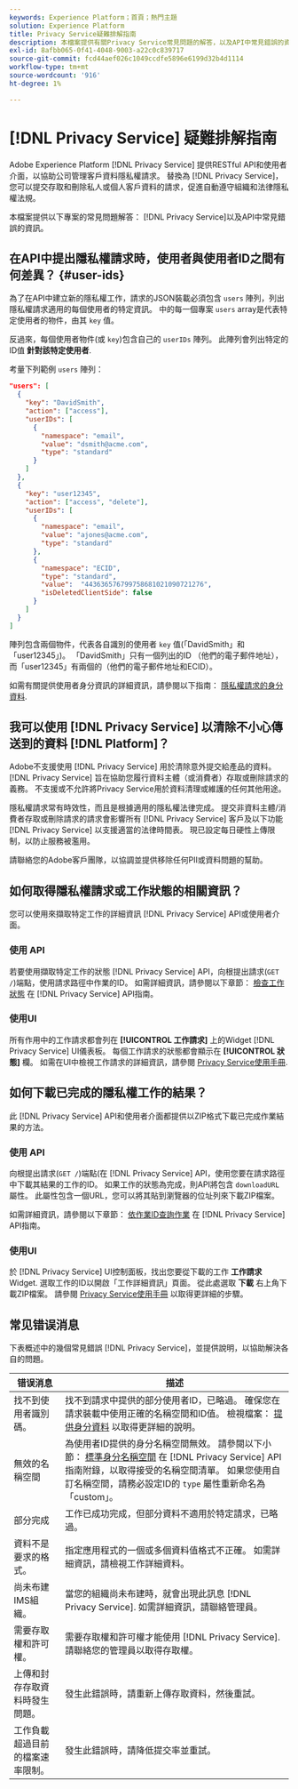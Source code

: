 ```yaml
---
keywords: Experience Platform；首頁；熱門主題
solution: Experience Platform
title: Privacy Service疑難排解指南
description: 本檔案提供有關Privacy Service常見問題的解答，以及API中常見錯誤的資訊。
exl-id: 8afbb065-0f41-4048-9003-a22c0c839717
source-git-commit: fcd44aef026c1049ccdfe5896e6199d32b4d1114
workflow-type: tm+mt
source-wordcount: '916'
ht-degree: 1%

---
```


# [!DNL Privacy Service] 疑難排解指南

Adobe Experience Platform [!DNL Privacy Service] 提供RESTful API和使用者介面，以協助公司管理客戶資料隱私權請求。 替換為 [!DNL Privacy Service]，您可以提交存取和刪除私人或個人客戶資料的請求，促進自動遵守組織和法律隱私權法規。

本檔案提供以下專案的常見問題解答： [!DNL Privacy Service]以及API中常見錯誤的資訊。

## 在API中提出隱私權請求時，使用者與使用者ID之間有何差異？ {#user-ids}

為了在API中建立新的隱私權工作，請求的JSON裝載必須包含 `users` 陣列，列出隱私權請求適用的每個使用者的特定資訊。 中的每一個專案 `users` array是代表特定使用者的物件，由其 `key` 值。

反過來，每個使用者物件(或 `key`)包含自己的 `userIDs` 陣列。 此陣列會列出特定的ID值 **針對該特定使用者**.

考量下列範例 `users` 陣列：

```json
"users": [
  {
    "key": "DavidSmith",
    "action": ["access"],
    "userIDs": [
      {
        "namespace": "email",
        "value": "dsmith@acme.com",
        "type": "standard"
      }
    ]
  },
  {
    "key": "user12345",
    "action": ["access", "delete"],
    "userIDs": [
      {
        "namespace": "email",
        "value": "ajones@acme.com",
        "type": "standard"
      },
      {
        "namespace": "ECID",
        "type": "standard",
        "value":  "443636576799758681021090721276",
        "isDeletedClientSide": false
      }
    ]
  }
]
```

陣列包含兩個物件，代表各自識別的使用者 `key` 值(「DavidSmith」和「user12345」)。 「DavidSmith」只有一個列出的ID （他們的電子郵件地址），而「user12345」有兩個的（他們的電子郵件地址和ECID）。

如需有關提供使用者身分資訊的詳細資訊，請參閱以下指南： [隱私權請求的身分資料](identity-data.md).


## 我可以使用 [!DNL Privacy Service] 以清除不小心傳送到的資料 [!DNL Platform]？

Adobe不支援使用 [!DNL Privacy Service] 用於清除意外提交給產品的資料。 [!DNL Privacy Service] 旨在協助您履行資料主體（或消費者）存取或刪除請求的義務。 不支援或不允許將Privacy Service用於資料清理或維護的任何其他用途。

隱私權請求常有時效性，而且是根據適用的隱私權法律完成。 提交非資料主體/消費者存取或刪除請求的請求會影響所有 [!DNL Privacy Service] 客戶及以下功能 [!DNL Privacy Service] 以支援適當的法律時間表。 現已設定每日硬性上傳限制，以防止服務被濫用。

請聯絡您的Adobe客戶團隊，以協調並提供移除任何PII或資料問題的幫助。

## 如何取得隱私權請求或工作狀態的相關資訊？

您可以使用來擷取特定工作的詳細資訊 [!DNL Privacy Service] API或使用者介面。

### 使用 API

若要使用擷取特定工作的狀態 [!DNL Privacy Service] API，向根提出請求(`GET /`)端點，使用請求路徑中作業的ID。 如需詳細資訊，請參閱以下章節： [檢查工作狀態](api/privacy-jobs.md#check-the-status-of-a-job) 在 [!DNL Privacy Service] API指南。

### 使用UI

所有作用中的工作請求都會列在 **[!UICONTROL 工作請求]** 上的Widget [!DNL Privacy Service] UI儀表板。 每個工作請求的狀態都會顯示在 **[!UICONTROL 狀態]** 欄。 如需在UI中檢視工作請求的詳細資訊，請參閱 [Privacy Service使用手冊](ui/user-guide.md).

## 如何下載已完成的隱私權工作的結果？

此 [!DNL Privacy Service] API和使用者介面都提供以ZIP格式下載已完成作業結果的方法。

### 使用 API

向根提出請求(`GET /`)端點(在 [!DNL Privacy Service] API，使用您要在請求路徑中下載其結果的工作的ID。 如果工作的狀態為完成，則API將包含 `downloadURL` 屬性。 此屬性包含一個URL，您可以將其貼到瀏覽器的位址列來下載ZIP檔案。

如需詳細資訊，請參閱以下章節： [依作業ID查詢作業](api/privacy-jobs.md#check-the-status-of-a-job) 在 [!DNL Privacy Service] API指南。

### 使用UI

於 [!DNL Privacy Service] UI控制面板，找出您要從下載的工作 **工作請求** Widget. 選取工作的ID以開啟「工作詳細資訊」頁面。 從此處選取 **下載** 右上角下載ZIP檔案。 請參閱 [Privacy Service使用手冊](ui/user-guide.md) 以取得更詳細的步驟。

## 常见错误消息

下表概述中的幾個常見錯誤 [!DNL Privacy Service]，並提供說明，以協助解決各自的問題。

| 错误消息 | 描述 |
| --- | --- |
| 找不到使用者識別碼。 | 找不到請求中提供的部分使用者ID，已略過。 確保您在請求裝載中使用正確的名稱空間和ID值。 檢視檔案： [提供身分資料](./identity-data.md) 以取得更詳細的說明。 |
| 無效的名稱空間 | 為使用者ID提供的身分名稱空間無效。 請參閱以下小節： [標準身分名稱空間](./api/appendix.md#standard-namespaces) 在 [!DNL Privacy Service] API指南附錄，以取得接受的名稱空間清單。 如果您使用自訂名稱空間，請務必設定ID的 `type` 屬性重新命名為「custom」。 |
| 部分完成 | 工作已成功完成，但部分資料不適用於特定請求，已略過。 |
| 資料不是要求的格式。 | 指定應用程式的一個或多個資料值格式不正確。 如需詳細資訊，請檢視工作詳細資料。 |
| 尚未布建IMS組織。 | 當您的組織尚未布建時，就會出現此訊息 [!DNL Privacy Service]. 如需詳細資訊，請聯絡管理員。 |
| 需要存取權和許可權。 | 需要存取權和許可權才能使用 [!DNL Privacy Service]. 請聯絡您的管理員以取得存取權。 |
| 上傳和封存存取資料時發生問題。 | 發生此錯誤時，請重新上傳存取資料，然後重試。 |
| 工作負載超過目前的檔案速率限制。 | 發生此錯誤時，請降低提交率並重試。 |
